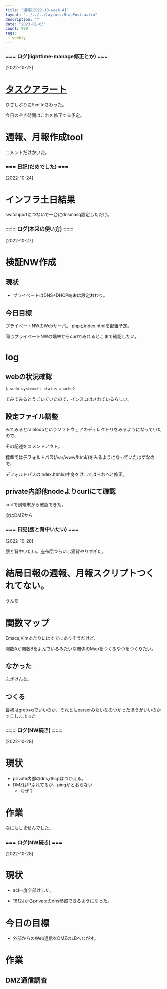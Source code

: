 ```yaml
---
title: "週報[2022-10-week-4]"
layout: "../../../layouts/BlogPost.astro"
description: ""
date: "2023-01-03"
count: 990
tags:
 - weekly
---
```





### === ログ(lighttime-manage修正とか) ===

[2022-10-22]

# [タスクアラート](https://litetime-manage.pages.dev/)

ひさしぶりにSvelteさわった。

今日の空き時間はこれを修正する予定。

# 週報、月報作成tool

コメントだけかいた。


### === 日記(だめでした) ===

[2022-10-24]

# インフラ土日結果

switchportにつないで一台にdnsmasq設定しただけ。


### === ログ(本来の使い方) ===

[2022-10-27]

# 検証NW作成

## 現状

* プライベートはDNS+DHCP端末は設定おわり。

## 今日目標

プライベートNWのWebサーバ。
phpとindex.htmlを配置予定。

同じプライベートNWの端末からcurlでみれるとこまで確認したい。

# log

## webの状況確認

```bash
$ sudo systemctl status apache2
```

でみてみるとうごいていたので、インスコはされているらしい。

## 設定ファイル調整

みてみるとrainloopというソフトウェアのディレクトリをみるようになっていたので、

その記述をコメントアウト。

標準ではデフォルトパス(/var/www/html/)をみるようになっていたはずなので、

デフォルトパスのindex.htmlの中身をけしてはろわへと修正。

## private内部他nodeよりcurlにて確認

curlで別端末から確認できた。

次はDMZから


### === 日記(腰と背中いたい) ===

[2022-10-28]

腰と背中いたい。座布団つらいし猫背やりすぎた。

# 結局日報の週報、月報スクリプトつくれてない。

うんち

# 関数マップ

Emacs,Vimあたりにはすでにありそうだけど、

関数Aが関数Bをよんでいるみたいな関係のMapをつくるやつをつくりたい。

## なかった

ふざけんな。

## つくる

最初はgrep+αでいいのか、それともparserみたいなのつかったほうがいいのかすこしまよった


### === ログ(NW続き) ===

[2022-10-28]

# 現状

* private内部のdns,dhcpはつかえる。
* DMZはIPふれてるが、pingがとおらない
  * なぜ？

# 作業

なにもしませんでした...


### === ログ(NW続き) ===

[2022-10-28]

# 現状

* acl一度全部けした。

* 1812Jからprivateのdns参照できるようになった。

# 今日の目標

* 外部からのWeb通信をDMZのLBへながす。

# 作業

## DMZ通信調査
